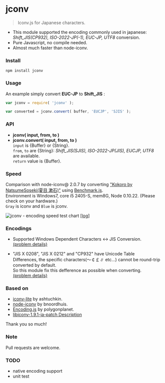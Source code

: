jconv
====================
> Iconv.js for Japanese characters.

 * This module supported the encoding commonly used in japanese:  
   *Shift_JIS(CP932), ISO-2022-JP(-1), EUC-JP, UTF8* conversion.
 * Pure Javascript, no compile needed.
 * Almost much faster than node-iconv.

### Install
```
npm install jconv
```

### Usage
An example simply convert **EUC-JP** to **Shift_JIS** :

```javascript
var jconv = require( 'jconv' );

var converted = jconv.convert( buffer, 'EUCJP', 'SJIS' );
```

<!-- Also available **node-iconv-lite** syntax:
```javascript
var string = jconv.decode( buffer, fromEncoding );
```
```javascript
var buffer = jconv.encode( string, toEncoding );
``` -->

### API

* **jconv( input, from, to )**  
* **jconv.convert( input, from, to )**  
`input` is {Buffer} or {String}.  
`from`, `to` are {String}: *Shift_JIS(SJIS), ISO-2022-JP(JIS), EUCJP, UTF8* are available.  
`return` value is {Buffer}.

<!-- * #####`jconv.decode( inputBuffer, from )`

* #####`jconv.encode( inputString, to )` 

 -->

### Speed
Comparison with node-iconv@ 2.0.7 by converting ["Kokoro by NatsumeSoseki(夏目 漱石)"](http://www.aozora.gr.jp/cards/000148/files/773_14560.html)
using [Benchmark.js](https://github.com/bestiejs/benchmark.js).  
Environment is Windows7, core i5 2405-S, mem8G, Node 0.10.22.
(Please check on your hardware.)  
`Gray` is iconv and `Blue` is jconv.  

![jconv - encoding speed test chart](https://dl-web.dropbox.com/get/Public/speedLog.png?w=AABFHiEysNe2M2DhrKqAUEMU-QziEaIMvUu1SDmaJtGeKQ)
[[log]](https://raw.github.com/narirou/jconv/master/test/chart/speedLog.txt)  

### Encodings
 * Supported Windows Dependent Characters <-> JIS Conversion.  
[(problem details)](http://support.microsoft.com/default.aspx?scid=kb;ja;JP170559)  

 * "JIS X 0208", "JIS X 0212" and "CP932" have Unicode Table Differences, the specific characters(～￠￡∥ etc...) cannot be round-trip converted by default.  
 So this module fix this defference as possible when converting.  
[(problem details)](http://www8.plala.or.jp/tkubota1/unicode-symbols-map2.html)  

### Based on
 * [iconv-lite](https://github.com/ashtuchkin/iconv-lite) by ashtuchkin.
 * [node-iconv](https://github.com/bnoordhuis/node-iconv) by bnoordhuis.
 * [Encoding.js](https://github.com/polygonplanet/Unzipper.js) by polygonplanet.
 * [libiconv-1.9.1-ja-patch Description](http://www2d.biglobe.ne.jp/~msyk/software/libiconv-1.9.1-patch.html)

Thank you so much!

### Note
Pull requests are welcome.

### TODO
 * native encoding support
 * unit test

